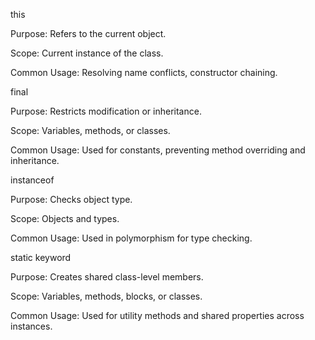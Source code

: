 this 

Purpose: Refers to the current object.

Scope: Current instance of the class.

Common Usage: Resolving name conflicts, constructor chaining.

 
final 

Purpose: Restricts modification or inheritance.

Scope: Variables, methods, or classes.

Common Usage: Used for constants, preventing method overriding and inheritance.


instanceof 

Purpose: Checks object type.

Scope: Objects and types.

Common Usage: Used in polymorphism for type checking.


static keyword

Purpose: Creates shared class-level members.

Scope: Variables, methods, blocks, or classes.

Common Usage: Used for utility methods and shared properties across instances.

